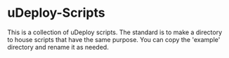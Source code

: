 uDeploy-Scripts
===============

This is a collection of uDeploy scripts.  The standard is to make a directory to house scripts that have the same purpose.  You can copy the 'example' directory and rename it as needed.



